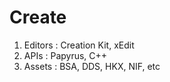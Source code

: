 # Create

1. Editors : Creation Kit, xEdit
2. APIs : Papyrus, C++
3. Assets : BSA, DDS, HKX, NIF, etc
